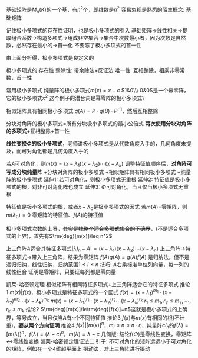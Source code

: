 基础矩阵是$M_n(K)$的一个基，有$n^2$个，即维数是$n^2$
容易忽视是熟悉的陌生概念: 基础矩阵

记住极小多项式的存在性证明，也是极小多项式的引入
基础矩阵$\to$线性相关$\to$提取组合系数$\to$构造多项式$\to$组成非空集合$\to$集合中次数最小者，因为次数是自然数，必然存在最小的$\to$首一化
不要忘了极小多项式的首一性

由上面分析得，极小多项式是良定义的

极小多项式的
存在性
整除性: 带余除法+反证法
唯一性: 互相整除，相乘非零常数，首一性

常用极小多项式
纯量阵的极小多项式$m(x)=x-c$
$1&0\\\ 0&0$是一个幂零阵，它的极小多项式$x^2$
这个例子的潜台词是幂零阵的极小多项式?

相似矩阵具有相同极小多项式
$g(A)=P\cdot g(B)\cdot P^{-1}$，然后互相整除

分块对角阵的极小多项式=所有分块极小多项式的最小公倍式
**两次使用分块对角阵的多项式**+互相整除+首一性

**线性变换$\Phi$的极小多项式**，老师讲极小多项式是从代数角度入手的，几何角度未提及，而可对角化都是几何角度入手的

若$A$可对角化，则$m(x)=(x-\lambda_1)(x-\lambda_2)\cdots(x-\lambda_k)$
调整特征值顺序后，**对角阵可写成分块纯量阵**
+分块对角阵的极小多项式
+相似矩阵具有相同极小多项式
+纯量阵的极小多项式
延伸1: 若可对角化，则极小多项式无重根
延伸2: 特征值是极小多项式的根，对非可对角化阵也成立
延伸3: $\Phi$可对角化，当且仅当极小多项式无重根

特征值是极小多项式的根，或者$x-\lambda_0$是极小多项式的因式
若$m(A)=$零矩阵，则$m(\lambda_0)=0$
零矩阵的特征值、$f(A)$的特征值

极小多项式次数的上界，~~其实是找整个适合多项式集合的下确界~~，(不是适合多项式的上界)，首先有$\rm{deg}[m(x)]\leq n^2$

上三角阵$A$适合其特征多项式$|\lambda I_n-A|=(x-\lambda_1)(x-\lambda_2)\cdots(x-\lambda_n)$
上三角阵$\to$特征多项式$\to$带入上三角阵，结果为零矩阵
$f(A)g(A)=g(A)f(A)$
是归纳法，但不是递归归纳，线性归纳，归纳范围$1\le i\le n$
技巧: $A$右乘标准单位列向量，每一列的线性组合
证明是零矩阵，只要证每列都是零向量

凯莱-哈密顿定理
相似矩阵有相同特征多项式+上三角阵适合它的特征多项式
推论1 $m(x)|f(x)$，极小多项式是特征多项式的一个因式
$f(x)=(x-\lambda_1)^{m_1}\cdot(x-\lambda_2)^{m_2}\cdots(x-\lambda_k)^{m_k}$
$m(x)=(x-\lambda_1)^{r_1}\cdot(x-\lambda_2)^{r_2}\cdots(x-\lambda_k)^{r_k}$
$r_1\le m_1,r_2\le m_2,\cdots,r_k\le m_k$
推论2 $\rm{deg}[m(x)]\le\rm{deg}[f(x)]=n$这就是极小多项式的上确界，等号成立，当且仅当$A$有$n$个不同特征值
推论3 $f(x)$与$m(x)$有相同的根(不计重)，**要从两个方向证明**
推论4 $f(x)|[m(x)]^n$，$m_i\le n\le n\cdot r_i$，纯量阵$cI_n$的$f(\lambda)=[m(\lambda)]^n$，$f(\lambda)=(\lambda-c)^n$，$m(\lambda)=\lambda-c$
几何版: 结论$f(\Phi)$是零线性变换，零矩阵$\leftrightarrow$零线性变换
凯莱-哈密顿定理证法二
引子: 不可对角化的矩阵远远小于可对角化的矩阵，例如在一个4维超平面上
摄动法，对上三角阵进行摄动
